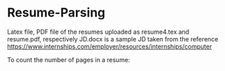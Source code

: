 # Resume-Parsing
Latex file, PDF file of the resumes uploaded as resume4.tex and resume.pdf, respectively
JD.docx is a sample JD taken from the reference https://www.internships.com/employer/resources/internships/computer 

To count the number of pages in a resume: 
